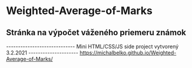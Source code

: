 # Weighted-Average-of-Marks
## Stránka na výpočet váženého priemeru známok

 ----------------------------- Mini HTML/CSS/JS side project vytvorený 3.2.2021  ---------------------
                                                    https://michalbelko.github.io/Weighted-Average-of-Marks/
